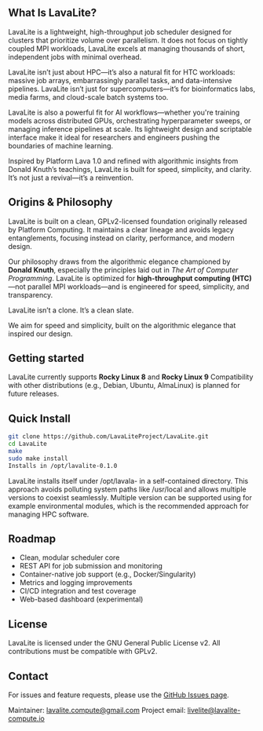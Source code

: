 ## What Is LavaLite?

LavaLite is a lightweight, high-throughput job scheduler designed for clusters that
prioritize volume over parallelism. It does not focus on tightly coupled MPI
workloads, LavaLite excels at managing thousands of short, independent jobs with
minimal overhead.

LavaLite isn’t just about HPC—it’s also a natural fit for HTC workloads: massive job arrays,
embarrassingly parallel tasks, and data-intensive pipelines. LavaLite isn’t just for
supercomputers—it’s for bioinformatics labs, media farms, and cloud-scale batch systems too.

LavaLite is also a powerful fit for AI workflows—whether you're training models across
distributed GPUs, orchestrating hyperparameter sweeps, or managing inference pipelines
at scale. Its lightweight design and scriptable interface make it ideal for researchers
and engineers pushing the boundaries of machine learning.

Inspired by Platform Lava 1.0 and refined with algorithmic insights from Donald Knuth’s
teachings, LavaLite is built for speed, simplicity, and clarity. It’s not just a
revival—it’s a reinvention.

## Origins & Philosophy
LavaLite is built on a clean, GPLv2-licensed foundation originally released by Platform Computing.
It maintains a clear lineage and avoids legacy entanglements, focusing instead on clarity,
performance, and modern design.

Our philosophy draws from the algorithmic elegance championed by **Donald Knuth**, especially the
principles laid out in *The Art of Computer Programming*. LavaLite is optimized for
**high-throughput computing (HTC)**—not parallel MPI workloads—and is engineered for speed,
simplicity, and transparency.

LavaLite isn’t a clone. It’s a clean slate.

We aim for speed and simplicity, built on the algorithmic elegance that inspired our design.

## Getting started

LavaLite currently supports **Rocky Linux 8** and  **Rocky Linux  9**
Compatibility with other distributions (e.g., Debian, Ubuntu, AlmaLinux) is
planned for future releases.

## Quick Install

```bash
git clone https://github.com/LavaLiteProject/LavaLite.git
cd LavaLite
make
sudo make install
Installs in /opt/lavalite-0.1.0
```
LavaLite installs itself under /opt/lavala-<version> in a self-contained
directory.  This approach avoids polluting system paths like /usr/local and
allows multiple versions to coexist seamlessly. Multiple version can be
supported using for example environmental modules, which is the recommended
approach for managing HPC software.

## Roadmap

- Clean, modular scheduler core
- REST API for job submission and monitoring
- Container-native job support (e.g., Docker/Singularity)
- Metrics and logging improvements
- CI/CD integration and test coverage
- Web-based dashboard (experimental)

## License
LavaLite is licensed under the GNU General Public License v2. All contributions must be
compatible with GPLv2.

## Contact

For issues and feature requests, please use the
[GitHub Issues page](https://github.com/lavalite/livelite/issues).

Maintainer: lavalite.compute@gmail.com
Project email: livelite@lavalite-compute.io

